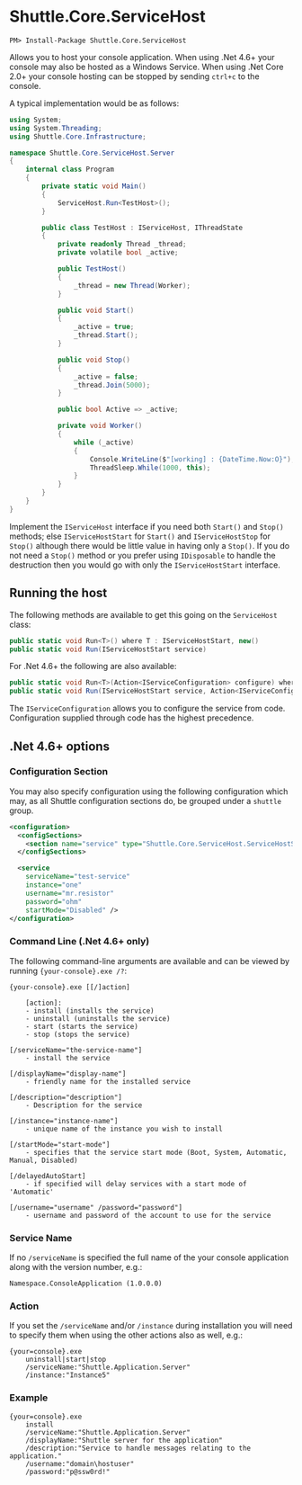 # Shuttle.Core.ServiceHost

```
PM> Install-Package Shuttle.Core.ServiceHost
```

Allows you to host your console application.  When using .Net 4.6+ your console may also be hosted as a Windows Service.  When using .Net Core 2.0+ your console hosting can be stopped by sending `ctrl+c` to the console.

A typical implementation would be as follows:

``` c#
using System;
using System.Threading;
using Shuttle.Core.Infrastructure;

namespace Shuttle.Core.ServiceHost.Server
{
    internal class Program
    {
        private static void Main()
        {
            ServiceHost.Run<TestHost>();
        }

        public class TestHost : IServiceHost, IThreadState
        {
            private readonly Thread _thread;
            private volatile bool _active;

            public TestHost()
            {
                _thread = new Thread(Worker);
            }

            public void Start()
            {
                _active = true;
                _thread.Start();
            }

            public void Stop()
            {
                _active = false;
                _thread.Join(5000);
            }

            public bool Active => _active;

            private void Worker()
            {
                while (_active)
                {
                    Console.WriteLine($"[working] : {DateTime.Now:O}");
                    ThreadSleep.While(1000, this);
                }
            }
        }
    }
}
```

Implement the `IServiceHost` interface if you need both `Start()` and `Stop()` methods; else `IServiceHostStart` for `Start()` and `IServiceHostStop` for `Stop()` although there would be little value in having only a `Stop()`.  If you do not need a `Stop()` method or you prefer using `IDisposable` to handle the destruction then you would go with only the `IServiceHostStart` interface.

## Running the host

The following methods are available to get this going on the `ServiceHost` class:

``` c#
public static void Run<T>() where T : IServiceHostStart, new()
public static void Run(IServiceHostStart service)
```

For .Net 4.6+ the following are also available:

``` c#
public static void Run<T>(Action<IServiceConfiguration> configure) where T : IServiceHostStart, new()
public static void Run(IServiceHostStart service, Action<IServiceConfiguration> configure)
```

The `IServiceConfiguration` allows you to configure the service from code.  Configuration supplied through code has the highest precedence.

## .Net 4.6+ options

### Configuration Section

You may also specify configuration using the following configuration which may, as all Shuttle configuration sections do, be grouped under a `shuttle` group.

``` xml
<configuration>
  <configSections>
    <section name="service" type="Shuttle.Core.ServiceHost.ServiceHostSection, Shuttle.Core.ServiceHost" />
  </configSections>

  <service
    serviceName="test-service"
    instance="one"
    username="mr.resistor"
    password="ohm"
    startMode="Disabled" />
</configuration>
```

### Command Line (.Net 4.6+ only)

The following command-line arguments are available and can be viewed by running `{your-console}.exe /?`:

```
{your-console}.exe [[/]action]

	[action]:
	- install (installs the service)
	- uninstall (uninstalls the service)
	- start (starts the service)
	- stop (stops the service)

[/serviceName="the-service-name"]
	- install the service
		
[/displayName="display-name"]				
	- friendly name for the installed service
		
[/description="description"]				
	- Description for the service
		
[/instance="instance-name"]
	- unique name of the instance you wish to install
		
[/startMode="start-mode"]
	- specifies that the service start mode (Boot, System, Automatic, Manual, Disabled)
		
[/delayedAutoStart]
	- if specified will delay services with a start mode of 'Automatic'

[/username="username" /password="password"]
	- username and password of the account to use for the service
```

### Service Name

If no `/serviceName` is specified the full name of the your console application along with the version number, e.g.:

```
Namespace.ConsoleApplication (1.0.0.0)
```

### Action

If you set the `/serviceName` and/or `/instance` during installation you will need to specify them when using the other actions also as well, e.g.:

```
{your=console}.exe 
	uninstall|start|stop
	/serviceName:"Shuttle.Application.Server" 
	/instance:"Instance5"
```

### Example

```
{your=console}.exe 
	install 
	/serviceName:"Shuttle.Application.Server" 
	/displayName:"Shuttle server for the application"
	/description:"Service to handle messages relating to the application." 
	/username:"domain\hostuser"
	/password:"p@ssw0rd!"
```

